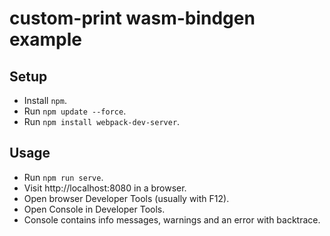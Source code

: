 # custom-print wasm-bindgen example
## Setup

* Install `npm`.
* Run `npm update --force`.
* Run `npm install webpack-dev-server`.

## Usage

* Run `npm run serve`.
* Visit http://localhost:8080 in a browser.
* Open browser Developer Tools (usually with F12).
* Open Console in Developer Tools.
* Console contains info messages, warnings and an error with backtrace.

